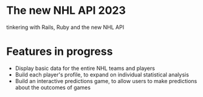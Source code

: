 # The new NHL API 2023

tinkering with Rails, Ruby and the new NHL API

# Features in progress

- Display basic data for the entire NHL teams and players
- Build each player's profile, to expand on individual statistical analysis
- Build an interactive predictions game, to allow users to make predictions about the outcomes of games




